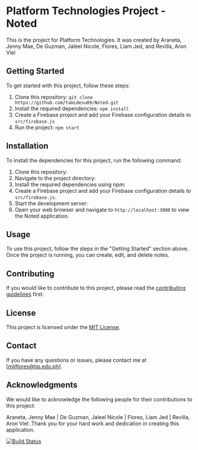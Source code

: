 # Platform Technologies Project - Noted

This is the project for Platform Technologies. It was created by Araneta, Jenny Mae, De Guzman, Jaleel Nicole, Flores, Liam Jed, and Revilla, Aron Viel

## Getting Started

To get started with this project, follow these steps:

1. Clone this repository: `git clone https://github.com/tamidesu09/Noted.git`
2. Install the required dependencies: `npm install`
3. Create a Firebase project and add your Firebase configuration details to `src/firebase.js`
4. Run the project: `npm start`

## Installation

To install the dependencies for this project, run the following command:

1. Clone this repository:
2. Navigate to the project directory:
3. Install the required dependencies using npm:
4. Create a Firebase project and add your Firebase configuration details to `src/firebase.js`.
5. Start the development server:
6. Open your web browser and navigate to `http://localhost:3000` to view the Noted application.

## Usage

To use this project, follow the steps in the "Getting Started" section above. Once the project is running, you can create, edit, and delete notes.

## Contributing

If you would like to contribute to this project, please read the [contributing guidelines](CONTRIBUTING.md) first.

## License

This project is licensed under the [MIT License](LICENSE.md).

## Contact

If you have any questions or issues, please contact me at [mljflores@tip.edu.ph].

## Acknowledgments

We would like to acknowledge the following people for their contributions to this project:

Araneta, Jenny Mae
| De Guzman, Jaleel Nicole
| Flores, Liam Jed
| Revilla, Aron Viel
.Thank you for your hard work and dedication in creating this application.

[![Build Status](https://travis-ci.com/tamidesu09/Noted.svg?branch=master)](https://travis-ci.com/tamidesu09/Noted)

